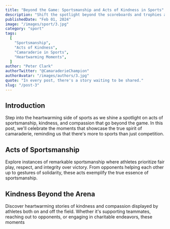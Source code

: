 ```yaml
---
title: "Beyond the Game: Sportsmanship and Acts of Kindness in Sports"
description: "Shift the spotlight beyond the scoreboards and trophies as we explore the heartwarming side of sports – acts of sportsmanship, kindness, and compassion that transcend competition. Join us in celebrating the moments that showcase the true spirit of camaraderie in sports."
publishedDate: "Feb 01, 2024"
image: "/images/sport/3.jpg"
category: "sport"
tags:
  [
    "Sportsmanship",
    "Acts of Kindness",
    "Camaraderie in Sports",
    "Heartwarming Moments",
  ]
author: "Peter Clark"
authorTwitter: "@CamaraderieChampion"
authorAvatar: "/images/authors/3.jpg"
quote: "In every post, there's a story waiting to be shared."
slug: "/post-3"
---
```


## Introduction

Step into the heartwarming side of sports as we shine a spotlight on acts of sportsmanship, kindness, and compassion that go beyond the game. In this post, we'll celebrate the moments that showcase the true spirit of camaraderie, reminding us that there's more to sports than just competition.

## Acts of Sportsmanship

Explore instances of remarkable sportsmanship where athletes prioritize fair play, respect, and integrity over victory. From opponents helping each other up to gestures of solidarity, these acts exemplify the true essence of sportsmanship.

## Kindness Beyond the Arena

Discover heartwarming stories of kindness and compassion displayed by athletes both on and off the field. Whether it's supporting teammates, reaching out to opponents, or engaging in charitable endeavors, these moments

